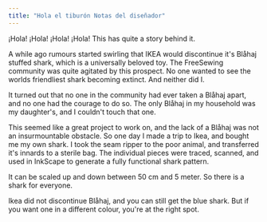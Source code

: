 ```yaml
---
title: "Hola el tiburón Notas del diseñador"
---
```


¡Hola! ¡Hola! ¡Hola! ¡Hola! This has quite a story behind it.

A while ago rumours started swirling that IKEA would discontinue it's Blåhaj stuffed shark, which is a universally beloved toy. The FreeSewing community was quite agitated by this prospect. No one wanted to see the worlds friendliest shark becoming extinct. And neither did I.

It turned out that no one in the community had ever taken a Blåhaj apart, and no one had the courage to do so. The only Blåhaj in my household was my daughter's, and I couldn't touch that one.

This seemed like a great project to work on, and the lack of a Blåhaj was not an insurmountable obstacle. So one day I made a trip to Ikea, and bought me my own shark. I took the seam ripper to the poor animal, and transferred it's innards to a sterile bag. The individual pieces were traced, scanned, and used in InkScape to generate a fully functional shark pattern.

It can be scaled up and down between 50 cm and 5 meter. So there is a shark for everyone.

<Note>

Ikea did not discontinue Blåhaj, and you can still get the blue shark. But if you want one in a different colour, you're at the right spot.

</Note>

